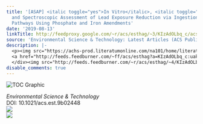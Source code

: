 ```yaml
---
title: '[ASAP] <italic toggle="yes">In Vitro</italic>, <italic toggle="yes">in Vivo,</italic>
  and Spectroscopic Assessment of Lead Exposure Reduction via Ingestion and Inhalation
  Pathways Using Phosphate and Iron Amendments'
date: '2019-08-13'
linkTitle: http://feedproxy.google.com/~r/acs/esthag/~3/KIzAdOLbq_c/acs.est.9b02448
source: 'Environmental Science & Technology: Latest Articles (ACS Publications)'
description: |-
  <p><img src="https://achs-prod.literatumonline.com/na101/home/literatum/publisher/achs/journals/content/esthag/0/esthag.ahead-of-print/acs.est.9b02448/20190813/images/medium/es9b02448_0005.gif" alt="TOC Graphic"/></p><div><cite>Environmental Science & Technology</cite></div><div>DOI: 10.1021/acs.est.9b02448</div><div class="feedflare">
  <a href="http://feeds.feedburner.com/~ff/acs/esthag?a=KIzAdOLbq_c:uak9jke8qPo:yIl2AUoC8zA"><img src="http://feeds.feedburner.com/~ff/acs/esthag?d=yIl2AUoC8zA" border="0"></img></a>
  </div><img src="http://feeds.feedburner.com/~r/acs/esthag/~4/KIzAdOLbq_c" ...
disable_comments: true
---
```

<p><img src="https://achs-prod.literatumonline.com/na101/home/literatum/publisher/achs/journals/content/esthag/0/esthag.ahead-of-print/acs.est.9b02448/20190813/images/medium/es9b02448_0005.gif" alt="TOC Graphic"/></p><div><cite>Environmental Science & Technology</cite></div><div>DOI: 10.1021/acs.est.9b02448</div><div class="feedflare">
<a href="http://feeds.feedburner.com/~ff/acs/esthag?a=KIzAdOLbq_c:uak9jke8qPo:yIl2AUoC8zA"><img src="http://feeds.feedburner.com/~ff/acs/esthag?d=yIl2AUoC8zA" border="0"></img></a>
</div><img src="http://feeds.feedburner.com/~r/acs/esthag/~4/KIzAdOLbq_c" ...